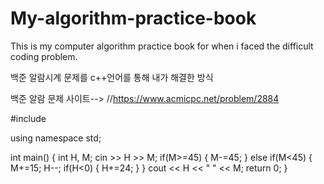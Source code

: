 # My-algorithm-practice-book
This is my computer algorithm practice book for when i faced the difficult coding problem.

백준 알람시계 문제를 c++언어를 통해 내가 해결한 방식 

백준 알람 문제 사이트--> //https://www.acmicpc.net/problem/2884

#include <iostream>

using namespace std;

int main()
{
    int H, M;
    cin >> H >> M;
    if(M>=45)
    {
        M-=45;
    }
    else if(M<45)
    {
        M+=15;
        H--;
        if(H<0)
        {
            H+=24;
        }
    }
    cout << H << " " << M;
    return 0;
}
